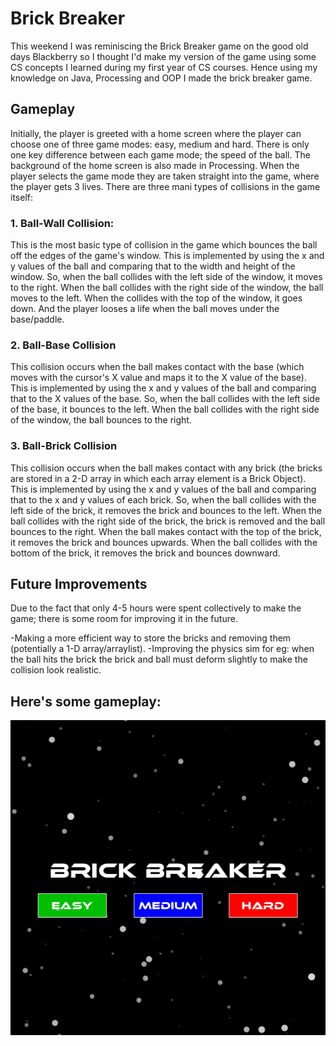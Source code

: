 # Brick Breaker
This weekend I was reminiscing the Brick Breaker game on the good old days Blackberry so I thought I'd make my version of the game using some CS concepts I learned during my first year of CS courses. Hence using my knowledge on Java, Processing and OOP I made the brick breaker game.

## Gameplay
Initially, the player is greeted with a home screen where the player can choose one of three game modes: easy, medium and hard. There is only one key difference between each game mode; the speed of the ball. The background of the home screen is also made in Processing. When the player selects the game mode they are taken straight into the game, where the player gets 3 lives. There are three mani types of collisions in the game itself:

### 1. Ball-Wall Collision:
This is the most basic type of collision in the game which bounces the ball off the edges of the game's window. This is implemented by using the x and y values of the ball and comparing that to the width and height of the window. So, when the ball collides with the left side of the window, it moves to the right. When the ball collides with the right side of the window, the ball moves to the left. When the collides with the top of the window, it goes down. And the player looses a life when the ball moves under the base/paddle.

### 2. Ball-Base Collision
This collision occurs when the ball makes contact with the base (which moves with the cursor's X value and maps it to the X value of the base). This is implemented by using the x and y values of the ball and comparing that to the X values of the base. So, when the ball collides with the left side of the base, it bounces to the left. When the ball collides with the right side of the window, the ball bounces to the right.

### 3. Ball-Brick Collision 
This collision occurs when the ball makes contact with any brick (the bricks are stored in a 2-D array in which each array element is a Brick Object). This is implemented by using the x and y values of the ball and comparing that to the x and y values of each brick. So, when the ball collides with the left side of the brick, it removes the brick and bounces to the left. When the ball collides with the right side of the brick, the brick is removed and the ball bounces to the right. When the ball makes contact with the top of the brick, it removes the brick and bounces upwards. When the ball collides with the bottom of the brick, it removes the brick and bounces downward.

## Future Improvements
Due to the fact that only 4-5 hours were spent collectively to make the game; there is some room for improving it in the future.

-Making a more efficient way to store the bricks and removing them (potentially a 1-D array/arraylist).
-Improving the physics sim for eg: when the ball hits the brick the brick and ball must deform slightly to make the collision look realistic.

## Here's some gameplay: 
![](game.gif)
